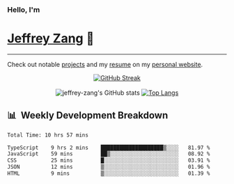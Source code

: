 
### Hello, I'm 
# [Jeffrey Zang](https://www.linkedin.com/in/jeffreyzang/) 🦀

---

Check out notable [projects](https://jeffz.dev/projects) and my [resume](https://jeffz.dev/resume) on my [personal website](https://jeffz.dev/).

<div align = 'center'>

[![GitHub Streak](https://github-readme-streak-stats.herokuapp.com/?user=jeffrey-zang&theme=tokyonight)](https://git.io/streak-stats)
<br></br>
![jeffrey-zang's GitHub stats](https://github-readme-stats.vercel.app/api?username=jeffrey-zang&show_icons=true&theme=tokyonight&hide_rank=true&hide=stars) 
[![Top Langs](https://github-readme-stats.vercel.app/api/top-langs/?username=jeffrey-zang&hide=ShaderLab,HLSL&layout=compact&theme=tokyonight)](https://github.com/anuraghazra/github-readme-stats)

</div>

## 📊 &nbsp;Weekly Development Breakdown
<!--START_SECTION:waka-->

```txt
Total Time: 10 hrs 57 mins

TypeScript    9 hrs 2 mins    ████████████████████▒░░░░   81.97 %
JavaScript    59 mins         ██▒░░░░░░░░░░░░░░░░░░░░░░   08.92 %
CSS           25 mins         █░░░░░░░░░░░░░░░░░░░░░░░░   03.91 %
JSON          12 mins         ▒░░░░░░░░░░░░░░░░░░░░░░░░   01.96 %
HTML          9 mins          ▒░░░░░░░░░░░░░░░░░░░░░░░░   01.39 %
```

<!--END_SECTION:waka-->


